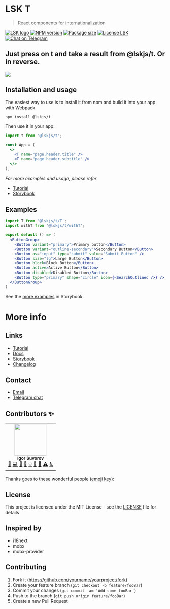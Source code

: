 # LSK T
 
> React components for internationalization

[![LSK logo](https://badgen.net/badge/icon/MADE%20BY%20LSK?icon=zeit&label&color=red&labelColor=red)](https://github.com/lskjs)
[![NPM version](https://badgen.net/npm/v/@lskjs/t)](https://www.npmjs.com/package/@lskjs/t)
[![Package size](https://badgen.net/bundlephobia/minzip/@lskjs/t)](https://bundlephobia.com/result?p=@lskjs/t)
[![License LSK](https://badgen.net/npm/license/@lskjs/t)](https://github.com/lskjs/lskjs/blob/master/LICENSE)
[![Chat on Telegram](https://img.shields.io/badge/Chat%20on-Telegram-brightblue.svg)](https://t.me/lskjs)

## Just press on t and take a result from @lskjs/t. Or in reverse.
<!-- <p align="center"> -->
![](/blog/images/t.png)

<!-- ## Getting Started -->
## Installation and usage

The easiest way to use is to install it from npm and build it into your app with Webpack.

```bash
npm install @lskjs/t
```

Then use it in your app:

```jsx
import t from '@lskjs/t';

const App = (
  <>
    <T name="page.header.title" />
    <T name="page.header.subtitle" />
  </>
);
```

_For more examples and usage, please refer_

- [Tutorial](https://github.com/lskjs/ux/blob/master/blog/tutorial.md#lskjs/t)
- [Storybook](https://lskjs.github.io/ux/?path=/story/t-t)


## Examples

```jsx
import T from '@lskjs/t/T';
import withT from '@lskjs/t/withT';

export default () => (
  <ButtonGroup>
    <Button variant="primary">Primary button</Button>
    <Button variant="outline-secondary">Secondary Button</Button>
    <Button as="input" type="submit" value="Submit Button" />
    <Button size="lg">Large Button</Button>
    <Button block>Block Button</Button>
    <Button active>Active Button</Button>
    <Button disabled>Disabled Button</Button>
    <Button type="primary" shape="circle" icon={<SearchOutlined />} />
  </ButtonGroup>
)
 ```

See the [more examples](https://lskjs.github.io/ux/?path=/story/t) in Storybook.
# More info

## Links

- [Tutorial](https://github.com/lskjs/ux/blob/master/blog/tutorial.md#lskjs/t)
- [Docs](https://lskjs.github.io/ux/styleguide/t)
- [Storybook](https://lskjs.github.io/ux/?path=/story/t)
- [Changelog](./CHANGELOG.md)

## Contact
- [Email](mailto:hi@isuvorov.com)
- [Telegram chat](https://t.me/lskjs)

## Contributors ✨

<!-- ALL-CONTRIBUTORS-LIST:START - Do not remove or modify this section -->
<!-- prettier-ignore-start -->
<!-- markdownlint-disable -->
<table>
  <tr>
    <td align="center"><a href="https://isuvorov.com.com"><img src="https://avatars2.githubusercontent.com/u/1056977?v=4" width="100px;" alt=""/><br /><sub><b>Igor Suvorov</b></sub></a><br /><a href="#question-isuvorov" title="Answering Questions">💬</a> <a href="isuvorov/lib-starter-kit/isuvorov/lib-starter-kit/commits?author=isuvorov" title="Code">💻</a> <a href="#design-isuvorov" title="Design">🎨</a> <a href="isuvorov/lib-starter-kit/isuvorov/lib-starter-kit/commits?author=isuvorov" title="Documentation">📖</a> <a href="#example-isuvorov" title="Examples">💡</a> <a href="#ideas-isuvorov" title="Ideas, Planning, & Feedback">🤔</a> <a href="isuvorov/lib-starter-kit/isuvorov/lib-starter-kit/pulls?q=is%3Apr+reviewed-by%3Aisuvorov" title="Reviewed Pull Requests">👀</a> <a href="isuvorov/lib-starter-kit/isuvorov/lib-starter-kit/commits?author=isuvorov" title="Tests">⚠️</a> <a href="#a11y-isuvorov" title="Accessibility">️️️️♿️</a></td>
  </tr>
</table>

<!-- markdownlint-enable -->
<!-- prettier-ignore-end -->
<!-- ALL-CONTRIBUTORS-LIST:END -->
Thanks goes to these wonderful people ([emoji key](https://allcontributors.org/docs/en/emoji-key)):


## License

This project is licensed under the MIT License - see the [LICENSE](/LICENSE) file for details


## Inspired by
- i18next
- mobx
- mobx-provider


## Contributing

1. Fork it (<https://github.com/yourname/yourproject/fork>)
2. Create your feature branch (`git checkout -b feature/fooBar`)
3. Commit your changes (`git commit -am 'Add some fooBar'`)
4. Push to the branch (`git push origin feature/fooBar`)
5. Create a new Pull Request



